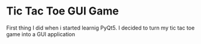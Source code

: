 # Tic Tac Toe GUI Game

First thing I did when i started learnig PyQt5.
I decided to turn my tic tac toe game into a GUI application

